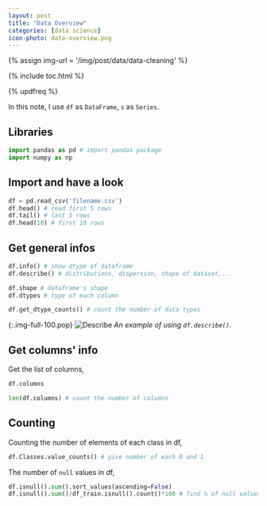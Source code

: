 ```yaml
---
layout: post
title: "Data Overview"
categories: [data science]
icon-photo: data-overview.png
---
```


{% assign img-url = '/img/post/data/data-cleaning' %}

{% include toc.html %}

{% updfreq %}


In this note, I use `df` as `DataFrame`, `s` as `Series`.

## Libraries

~~~ python
import pandas as pd # import pandas package
import numpy as np
~~~

## Import and have a look

~~~ python
df = pd.read_csv('filename.csv')
df.head() # read first 5 rows
df.tail() # last 5 rows
df.head(10) # first 10 rows
~~~

## Get general infos

~~~ python 
df.info() # show dtype of dataframe
df.describe() # distributions, dispersion, shape of dataset,...

df.shape # dataframe's shape
df.dtypes # type of each column

df.get_dtype_counts() # count the number of data types
~~~

{:.img-full-100.pop}
![Describe]({{img-url}}/df_describe.jpg)
*An example of using `df.describe()`.*

## Get columns' info

Get the list of columns,

~~~ python
df.columns

len(df.columns) # count the number of columns
~~~

## Counting

Counting the number of elements of each class in df,

~~~ python
df.Classes.value_counts() # give number of each 0 and 1
~~~

The number of `null` values in df,

~~~ python
df.isnull().sum().sort_values(ascending=False)
df.isnull().sum()/df_train.isnull().count()*100 # find % of null values
~~~
